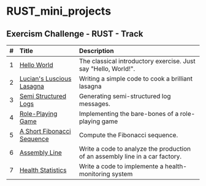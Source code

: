 # RUST_mini_projects

## Exercism Challenge - RUST - Track
| #  | Title     | Description                |
| :-------- | :------- | :------------------------- |
| 1 | [Hello World](https://exercism.org/tracks/rust/exercises/hello-world)   | The classical introductory exercise. Just say "Hello, World!". |
| 2 | [Lucian's Luscious Lasagna](https://exercism.org/tracks/rust/exercises/lucians-luscious-lasagna)   |  Writing a simple code to cook a brilliant lasagna  |
| 3 | [Semi Structured Logs](https://exercism.org/tracks/rust/exercises/semi-structured-logs)   | Generating semi-structured log messages. |
| 4 | [Role-Playing Game](https://exercism.org/tracks/rust/exercises/role-playing-game)   |  Implementing the bare-bones of a role-playing game |
| 5 | [A Short Fibonacci Sequence](https://exercism.org/tracks/rust/exercises/short-fibonacci)   |  Compute the Fibonacci sequence. |
| 6 | [Assembly Line](https://exercism.org/tracks/rust/exercises/assembly-line)   |   Write a code to analyze the production of an assembly line in a car factory. |
| 7 | [Health Statistics](https://exercism.org/tracks/rust/exercises/health-statistics)   |   Write a code to implemente a health-monitoring system |

 

